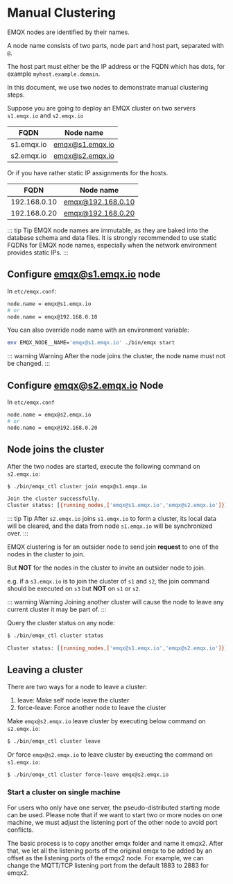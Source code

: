 # Manual Clustering

EMQX nodes are identified by their names.

A node name consists of two parts, node part and host part, separated with `@`.

The host part must either be the IP address or the FQDN which has dots,
for example `myhost.example.domain`.

In this document, we use two nodes to demonstrate manual clustering steps.

Suppose you are going to deploy an EMQX cluster on two servers `s1.emqx.io` and `s2.emqx.io`

| FQDN       |   Node name       |
| ---------- | ----------------- |
| s1.emqx.io |  emqx@s1.emqx.io  |
| s2.emqx.io |  emqx@s2.emqx.io  |

Or if you have rather static IP assignments for the hosts.

| FQDN         |   Node name       |
| ------------ | ----------------- |
| 192.168.0.10 |  emqx@192.168.0.10  |
| 192.168.0.20 |  emqx@192.168.0.20  |

::: tip Tip
EMQX node names are immutable, as they are baked into the database schema
and data files. It is strongly recommended to use static FQDNs for EMQX node names,
especially when the network environment provides static IPs.
:::

## Configure emqx@s1.emqx.io node

In `etc/emqx.conf`:

```bash
node.name = emqx@s1.emqx.io
# or
node.name = emqx@192.168.0.10
```

You can also override node name with an environment variable:

```bash
env EMQX_NODE__NAME='emqx@s1.emqx.io' ./bin/emqx start
```

::: warning Warning
After the node joins the cluster, the node name must not be changed.
:::

## Configure emqx@s2.emqx.io Node

In `etc/emqx.conf`

```bash
node.name = emqx@s2.emqx.io
# or
node.name = emqx@192.168.0.20
```

## Node joins the cluster

After the two nodes are started, execute the following command on `s2.emqx.io`:

```bash
$ ./bin/emqx_ctl cluster join emqx@s1.emqx.io

Join the cluster successfully.
Cluster status: [{running_nodes,['emqx@s1.emqx.io','emqx@s2.emqx.io']}]
```
::: tip Tip
After `s2.emqx.io` joins `s1.emqx.io` to form a cluster,
its local data will be cleared, and the data from node `s1.emqx.io`
will be synchronized over.
:::

EMQX clustering is for an outsider node to send join **request**
to one of the nodes in the cluster to join.

But **NOT** for the nodes in the cluster to invite an outsider node
to join.

e.g. if a `s3.emqx.io` is to join the cluster of `s1` and `s2`,
the join command should be executed on `s3` but **NOT** on `s1` or `s2`.

::: warning Warning
Joining another cluster will cause the node to leave any current cluster it may be part of.
:::

Query the cluster status on any node:

```bash
$ ./bin/emqx_ctl cluster status

Cluster status: [{running_nodes,['emqx@s1.emqx.io','emqx@s2.emqx.io']}]
```

## Leaving a cluster

There are two ways for a node to leave a cluster:

1. leave: Make self node leave the cluster
2. force-leave: Force another node to leave the cluster

Make `emqx@s2.emqx.io` leave cluster by executing below command on `s2.emqx.io`:

```bash
$ ./bin/emqx_ctl cluster leave
```

Or force `emqx@s2.emqx.io` to leave cluster by exeucting the command on `s1.emqx.io`:

```bash
$ ./bin/emqx_ctl cluster force-leave emqx@s2.emqx.io
```

### Start a cluster on single machine

For users who only have one server, the pseudo-distributed starting mode can be used.
Please note that if we want to start two or more nodes on one machine, we must adjust
the listening port of the other node to avoid port conflicts.

The basic process is to copy another emqx folder and name it emqx2.
After that, we let all the listening ports of the original emqx to be added by an offset
as the listening ports of the emqx2 node.
For example, we can change the MQTT/TCP listening port from the default 1883 to 2883 for emqx2.
